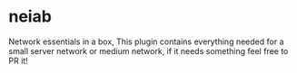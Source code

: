 # neiab
Network essentials in a box, This plugin contains everything needed for a small server network or medium network, if it needs something feel free to PR it!
